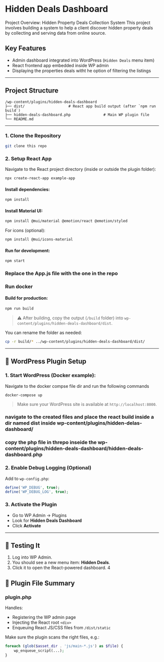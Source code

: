 # Hidden Deals Dashboard

Project Overview: Hidden Property Deals Collection System
This project involves building a system to help a client discover hidden property deals by collecting and serving data from online source.

## Key Features

* Admin dashboard integrated into WordPress (`Hidden Deals` menu item)
* React frontend app embedded inside WP admin
* Displaying the properties deals witht he option of filtering the listings 

---

##  Project Structure

```
/wp-content/plugins/hidden-deals-dashboard
├── dist/                    # React app build output (after `npm run build`)
├── hidden-deals-dashboard.php               # Main WP plugin file
└── README.md
```

---

### 1. Clone the Repository

```bash
git clone this repo
```

### 2. Setup React App

Navigate to the React project directory (inside or outside the plugin folder):

```bash
npx create-react-app example-app
```

#### Install dependencies:

```bash
npm install
```

#### Install Material UI:

```bash
npm install @mui/material @emotion/react @emotion/styled
```

For icons (optional):

```bash
npm install @mui/icons-material
```

#### Run for development:

```bash
npm start
```
### Replace the App.js file with the one in the repo
### Run docker 

#### Build for production:

```bash
npm run build
```

> ⚠️ After building, copy the output (`/build` folder) into `wp-content/plugins/hidden-deals-dashboard/dist`.

You can rename the folder as needed:

```bash
cp -r build/* ../wp-content/plugins/hidden-deals-dashboard/dist/
```

---

## 🧹 WordPress Plugin Setup

### 1. Start WordPress (Docker example):

Navigate to the docker compse file dir and run the following commands


```bash
docker-compose up
```

> Make sure your WordPress site is available at `http://localhost:8000`.
### navigate to the created files and place the react build inside a dir named dist inside wp-content/plugins/hidden-delas-dashboard/
### copy the php file in threpo inseide the wp-content/plugins/hidden-deals-dashboard/hidden-deals-dashboard.php
### 2. Enable Debug Logging (Optional)

Add to `wp-config.php`:

```php
define('WP_DEBUG', true);
define('WP_DEBUG_LOG', true);
```

### 3. Activate the Plugin

* Go to WP Admin → Plugins
* Look for **Hidden Deals Dashboard**
* Click **Activate**

---

## 🔪 Testing It

1. Log into WP Admin.
2. You should see a new menu item: **Hidden Deals**.
3. Click it to open the React-powered dashboard.
4
## 📆 Plugin File Summary

### plugin.php

Handles:

* Registering the WP admin page
* Injecting the React root `<div>`
* Enqueuing React JS/CSS files from `/dist/static`

Make sure the plugin scans the right files, e.g.:

```php
foreach (glob($asset_dir . 'js/main-*.js') as $file) {
    wp_enqueue_script(...);
}
```

